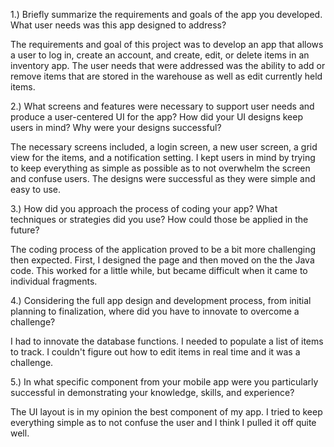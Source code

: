 1.) Briefly summarize the requirements and goals of the app you developed. What user needs was this app designed to address?

The requirements and goal of this project was to develop an app that allows a user to log in, create an account, and create, edit, or delete items in an inventory app. The user needs that were addressed was the ability to add or remove items that are stored in the warehouse as well as edit currently held items.

2.) What screens and features were necessary to support user needs and produce a user-centered UI for the app? How did your UI designs keep users in mind? Why were your designs successful?

The necessary screens included, a login screen, a new user screen, a grid view for the items, and a notification setting. I kept users in mind by trying to keep everything as simple as possible as to not overwhelm the screen and confuse users. The designs were successful as they were simple and easy to use.

3.) How did you approach the process of coding your app? What techniques or strategies did you use? How could those be applied in the future?

The coding process of the application proved to be a bit more challenging then expected. First, I designed the page and then moved on the the Java code. This worked for a little while, but became difficult when it came to individual fragments.

4.) Considering the full app design and development process, from initial planning to finalization, where did you have to innovate to overcome a challenge?

I had to innovate the database functions. I needed to populate a list of items to track. I couldn't figure out how to edit items in real time and it was a challenge. 

5.) In what specific component from your mobile app were you particularly successful in demonstrating your knowledge, skills, and experience?

The UI layout is in my opinion the best component of my app. I tried to keep everything simple as to not confuse the user and I think I pulled it off quite well. 
